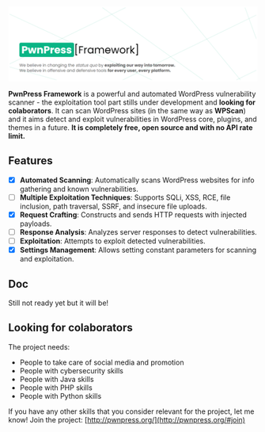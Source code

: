 ![PwnPress](pwnpress-gh.png)

**PwnPress Framework** is a powerful and automated WordPress vulnerability scanner - the exploitation tool part stills under development and **looking for colaborators**. It can scan WordPress sites (in the same way as **WPScan**) and it aims detect and exploit vulnerabilities in WordPress core, plugins, and themes in a future. **It is completely free, open source and with no API rate limit.**

## Features

- [x] **Automated Scanning**: Automatically scans WordPress websites for info gathering and known vulnerabilities.
- [ ] **Multiple Exploitation Techniques**: Supports SQLi, XSS, RCE, file inclusion, path traversal, SSRF, and insecure file uploads.
- [x] **Request Crafting**: Constructs and sends HTTP requests with injected payloads.
- [ ] **Response Analysis**: Analyzes server responses to detect vulnerabilities.
- [ ] **Exploitation**: Attempts to exploit detected vulnerabilities.
- [x] **Settings Management**: Allows setting constant parameters for scanning and exploitation.

## Doc

Still not ready yet but it will be!

## Looking for colaborators

The project needs:

- People to take care of social media and promotion
- People with cybersecurity skills
- People with Java skills
- People with PHP skills
- People with Python skills

If you have any other skills that you consider relevant for the project, let me know! Join the project: [http://pwnpress.org/](http://pwnpress.org/#join)
